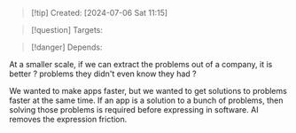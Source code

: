 
>[!tip] Created: [2024-07-06 Sat 11:15]

>[!question] Targets: 

>[!danger] Depends: 

At a smaller scale, if we can extract the problems out of a company, it is better ? problems they didn't even know they had ?

We wanted to make apps faster, but we wanted to get solutions to problems faster at the same time.  If an app is a solution to a bunch of problems, then solving those problems is required before expressing in software.  AI removes the expression friction.
